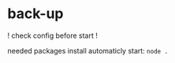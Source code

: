# back-up

! check config before start !

needed packages install automaticly 
start: 
```node .```

